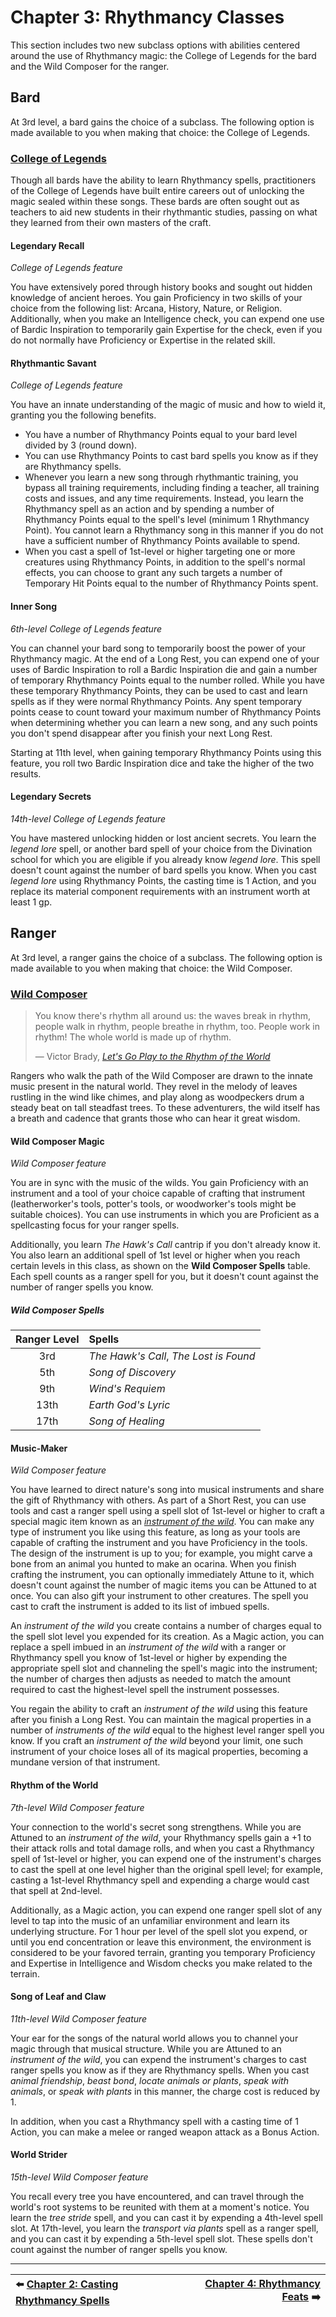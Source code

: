 # Chapter 3: Rhythmancy Classes

This section includes two new subclass options with abilities centered around the use of Rhythmancy magic: the College of Legends for the bard and the Wild Composer for the ranger.

## Bard

At 3rd level, a bard gains the choice of a subclass. The following option is made available to you when making that choice: the College of Legends.

### [College of Legends](https://github.com/mpanighetti/dnd5e-classes/blob/main/srd/bard/college-of-legends.md)

Though all bards have the ability to learn Rhythmancy spells, practitioners of the College of Legends have built entire careers out of unlocking the magic sealed within these songs. These bards are often sought out as teachers to aid new students in their rhythmantic studies, passing on what they learned from their own masters of the craft.

#### Legendary Recall

_College of Legends feature_

You have extensively pored through history books and sought out hidden knowledge of ancient heroes. You gain Proficiency in two skills of your choice from the following list: Arcana, History, Nature, or Religion. Additionally, when you make an Intelligence check, you can expend one use of Bardic Inspiration to temporarily gain Expertise for the check, even if you do not normally have Proficiency or Expertise in the related skill.

#### Rhythmantic Savant

_College of Legends feature_

You have an innate understanding of the magic of music and how to wield it, granting you the following benefits.

- You have a number of Rhythmancy Points equal to your bard level divided by 3 (round down).
- You can use Rhythmancy Points to cast bard spells you know as if they are Rhythmancy spells.
- Whenever you learn a new song through rhythmantic training, you bypass all training requirements, including finding a teacher, all training costs and issues, and any time requirements. Instead, you learn the Rhythmancy spell as an action and by spending a number of Rhythmancy Points equal to the spell's level (minimum 1 Rhythmancy Point). You cannot learn a Rhythmancy song in this manner if you do not have a sufficient number of Rhythmancy Points available to spend.
- When you cast a spell of 1st-level or higher targeting one or more creatures using Rhythmancy Points, in addition to the spell's normal effects, you can choose to grant any such targets a number of Temporary Hit Points equal to the number of Rhythmancy Points spent.

#### Inner Song

_6th-level College of Legends feature_

You can channel your bard song to temporarily boost the power of your Rhythmancy magic. At the end of a Long Rest, you can expend one of your uses of Bardic Inspiration to roll a Bardic Inspiration die and gain a number of temporary Rhythmancy Points equal to the number rolled. While you have these temporary Rhythmancy Points, they can be used to cast and learn spells as if they were normal Rhythmancy Points. Any spent temporary points cease to count toward your maximum number of Rhythmancy Points when determining whether you can learn a new song, and any such points you don't spend disappear after you finish your next Long Rest.

Starting at 11th level, when gaining temporary Rhythmancy Points using this feature, you roll two Bardic Inspiration dice and take the higher of the two results.

#### Legendary Secrets

_14th-level College of Legends feature_

You have mastered unlocking hidden or lost ancient secrets. You learn the _legend lore_ spell, or another bard spell of your choice from the Divination school for which you are eligible if you already know _legend lore_. This spell doesn't count against the number of bard spells you know. When you cast _legend lore_ using Rhythmancy Points, the casting time is 1 Action, and you replace its material component requirements with an instrument worth at least 1 gp.

## Ranger

At 3rd level, a ranger gains the choice of a subclass. The following option is made available to you when making that choice: the Wild Composer.

### [Wild Composer](https://github.com/mpanighetti/dnd5e-classes/blob/main/srd/ranger/wild-composer.md)

> You know there's rhythm all around us: the waves break in rhythm, people walk in rhythm, people breathe in rhythm, too. People work in rhythm! The whole world is made up of rhythm.
>
> — Victor Brady, _[Let's Go Play to the Rhythm of the World](https://youtu.be/g1zNAbrU1zM)_

Rangers who walk the path of the Wild Composer are drawn to the innate music present in the natural world. They revel in the melody of leaves rustling in the wind like chimes, and play along as woodpeckers drum a steady beat on tall steadfast trees. To these adventurers, the wild itself has a breath and cadence that grants those who can hear it great wisdom.

#### Wild Composer Magic

_Wild Composer feature_

You are in sync with the music of the wilds. You gain Proficiency with an instrument and a tool of your choice capable of crafting that instrument (leatherworker's tools, potter's tools, or woodworker's tools might be suitable choices). You can use instruments in which you are Proficient as a spellcasting focus for your ranger spells.

Additionally, you learn _The Hawk's Call_ cantrip if you don't already know it. You also learn an additional spell of 1st level or higher when you reach certain levels in this class, as shown on the **Wild Composer Spells** table. Each spell counts as a ranger spell for you, but it doesn't count against the number of ranger spells you know.

##### Wild Composer Spells
| Ranger Level | Spells |
|:-:|:-|
| 3rd  | _The Hawk's Call_, _The Lost is Found_ |
| 5th  | _Song of Discovery_ |
| 9th  | _Wind's Requiem_ |
| 13th | _Earth God's Lyric_ |
| 17th | _Song of Healing_ |

#### Music-Maker

_Wild Composer feature_

You have learned to direct nature's song into musical instruments and share the gift of Rhythmancy with others. As part of a Short Rest, you can use tools and cast a ranger spell using a spell slot of 1st-level or higher to craft a special magic item known as an _[instrument of the wild](ch-6-rhythmancy-magic-items.md#instrument-of-the-wild)_. You can make any type of instrument you like using this feature, as long as your tools are capable of crafting the instrument and you have Proficiency in the tools. The design of the instrument is up to you; for example, you might carve a bone from an animal you hunted to make an ocarina. When you finish crafting the instrument, you can optionally immediately Attune to it, which doesn't count against the number of magic items you can be Attuned to at once. You can also gift your instrument to other creatures. The spell you cast to craft the instrument is added to its list of imbued spells.

An _instrument of the wild_ you create contains a number of charges equal to the spell slot level you expended for its creation. As a Magic action, you can replace a spell imbued in an _instrument of the wild_ with a ranger or Rhythmancy spell you know of 1st-level or higher by expending the appropriate spell slot and channeling the spell's magic into the instrument; the number of charges then adjusts as needed to match the amount required to cast the highest-level spell the instrument possesses.

You regain the ability to craft an _instrument of the wild_ using this feature after you finish a Long Rest. You can maintain the magical properties in a number of _instruments of the wild_ equal to the highest level ranger spell you know. If you craft an _instrument of the wild_ beyond your limit, one such instrument of your choice loses all of its magical properties, becoming a mundane version of that instrument.

#### Rhythm of the World

_7th-level Wild Composer feature_

Your connection to the world's secret song strengthens. While you are Attuned to an _instrument of the wild_, your Rhythmancy spells gain a +1 to their attack rolls and total damage rolls, and when you cast a Rhythmancy spell of 1st-level or higher, you can expend one of the instrument's charges to cast the spell at one level higher than the original spell level; for example, casting a 1st-level Rhythmancy spell and expending a charge would cast that spell at 2nd-level.

Additionally, as a Magic action, you can expend one ranger spell slot of any level to tap into the music of an unfamiliar environment and learn its underlying structure. For 1 hour per level of the spell slot you expend, or until you end concentration or leave this environment, the environment is considered to be your favored terrain, granting you temporary Proficiency and Expertise in Intelligence and Wisdom checks you make related to the terrain.

#### Song of Leaf and Claw

_11th-level Wild Composer feature_

Your ear for the songs of the natural world allows you to channel your magic through that musical structure. While you are Attuned to an _instrument of the wild_, you can expend the instrument's charges to cast ranger spells you know as if they are Rhythmancy spells. When you cast _animal friendship_, _beast bond_, _locate animals or plants_, _speak with animals_, or _speak with plants_ in this manner, the charge cost is reduced by 1.

In addition, when you cast a Rhythmancy spell with a casting time of 1 Action, you can make a melee or ranged weapon attack as a Bonus Action.

#### World Strider

_15th-level Wild Composer feature_

You recall every tree you have encountered, and can travel through the world's root systems to be reunited with them at a moment's notice. You learn the _tree stride_ spell, and you can cast it by expending a 4th-level spell slot. At 17th-level, you learn the _transport via plants_ spell as a ranger spell, and you can cast it by expending a 5th-level spell slot. These spells don't count against the number of ranger spells you know.

---

| ⬅️ [Chapter 2: Casting Rhythmancy Spells](ch-2-casting-rhythmancy-spells.md) | [Chapter 4: Rhythmancy Feats](ch-4-rhythmancy-feats.md) ➡️ |
|:-|-:|
